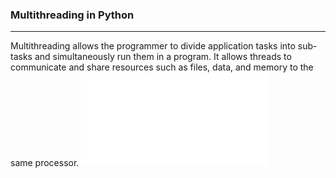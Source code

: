 ### Multithreading in Python
---
Multithreading allows the programmer to divide application tasks into sub-tasks and simultaneously run them in a program. It allows threads to communicate and share resources such as files, data, and memory to the same processor.
![Multithreading Audio](Audio/README.md)
